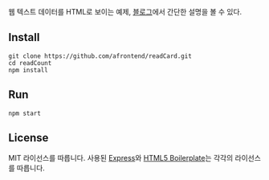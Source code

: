 웹 텍스트 데이터를 HTML로 보이는 예제, [블로그](https://agvim.com/2019/02/09/web-text-to-html/)에서 간단한 설명을 볼 수 있다.

## Install

    git clone https://github.com/afrontend/readCard.git
    cd readCount
    npm install

## Run
    npm start

## License
   MIT 라이선스를 따릅니다.
   사용된  [Express](http://expressjs.com/)와 [HTML5 Boilerplate](https://html5boilerplate.com)는 각각의 라이선스를 따릅니다.
